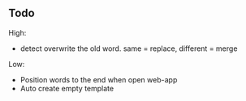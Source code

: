 ## Todo

High:

- detect overwrite the old word. same = replace, different = merge

Low:

- Position words to the end when open web-app
- Auto create empty template
